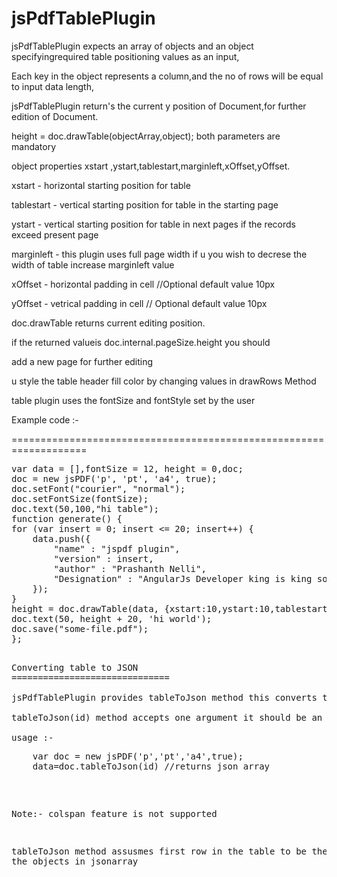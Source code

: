 jsPdfTablePlugin
================


jsPdfTablePlugin expects an array of objects and an object specifyingrequired table positioning values as an input,

Each key in the object represents a column,and the no of rows will be equal to input data length,

jsPdfTablePlugin return's the current y position of Document,for further edition of Document.


height = doc.drawTable(objectArray,object); both parameters are mandatory 

object properties xstart ,ystart,tablestart,marginleft,xOffset,yOffset.

xstart      -  horizontal starting position for table 

tablestart  -  vertical starting position for table in the starting page

ystart      -  vertical starting position for table in next pages if the records exceed present page

marginleft  -  this plugin uses full page width if u you wish to decrese the width of table increase marginleft value

xOffset     -  horizontal padding in cell //Optional default value 10px

yOffset     -  vetrical padding in cell // Optional default value 10px

doc.drawTable returns current editing position.  

if the returned valueis doc.internal.pageSize.height you should 
 
add a new page for further editing

u style the table header fill color by changing values in drawRows Method 

table plugin uses the fontSize and fontStyle set by the user


Example code :-

===================================================================

<pre>
var data = [],fontSize = 12, height = 0,doc;
doc = new jsPDF('p', 'pt', 'a4', true);
doc.setFont("courier", "normal");
doc.setFontSize(fontSize);
doc.text(50,100,"hi table");
function generate() {
for (var insert = 0; insert <= 20; insert++) {
	data.push({
		"name" : "jspdf plugin",
		"version" : insert,
		"author" : "Prashanth Nelli",
		"Designation" : "AngularJs Developer king is king so king also king"
	});
}
height = doc.drawTable(data, {xstart:10,ystart:10,tablestart:70,marginleft:50});
doc.text(50, height + 20, 'hi world');
doc.save("some-file.pdf");
};
<pre>

Converting table to JSON
==============================  

jsPdfTablePlugin provides tableToJson method this converts the table into json array

tableToJson(id) method accepts one argument it should be an id of a table 

usage :-
<pre>
	var doc = new jsPDF('p','pt','a4',true);
	data=doc.tableToJson(id) //returns json array
</pre>

Note:- colspan feature is not supported

tableToJson method assusmes first row in the table to be the keys of the objects in jsonarray
